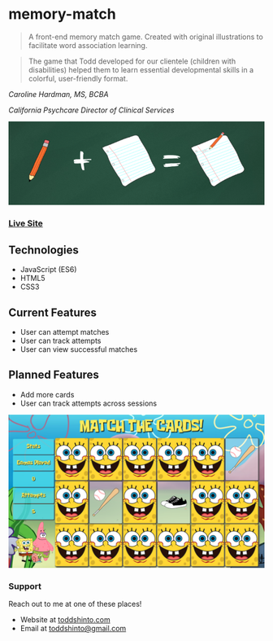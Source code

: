 # memory-match
> A front-end memory match game. Created with original illustrations to facilitate word association learning.

> The game that Todd developed for our clientele (children with disabilities) helped them to learn essential developmental skills in a colorful, user-friendly format.

*Caroline Hardman, MS, BCBA*

*California Psychcare Director of Clinical Services*

[![livesite][1]][2]

[1]:  /readme-images/logo.png
[2]:  https://memory-match.toddshinto.com "Redirect to homepage"

### [Live Site](https://enthusiasm.toddshinto.com)

## Technologies
* JavaScript (ES6)
* HTML5
* CSS3

## Current Features
* User can attempt matches
* User can track attempts
* User can view successful matches

## Planned Features
* Add more cards
* User can track attempts across sessions

[![livesite][3]][2]

[3]:  /readme-images/mem-match.png

### Support
Reach out to me at one of these places!
* Website at [toddshinto.com](https://toddshinto.com)
* Email at <toddshinto@gmail.com>
